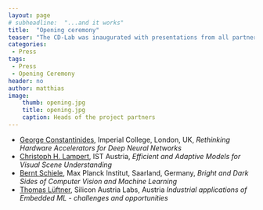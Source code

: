 ```yaml
---
layout: page
# subheadline:  "...and it works"
title:  "Opening ceremony"
teaser: "The CD-Lab was inaugurated with presentations from all partners and with a scientific seminar with several renowned speakers<br>"
categories:
 - Press 
tags:
 - Press
 - Opening Ceremony
header: no
author: matthias
image:
    thumb: opening.jpg
    title: opening.jpg
    caption: Heads of the project partners
---
```

- <a href="http://cas.ee.ic.ac.uk/people/gac1/">George Constantinides</a>, Imperial College, London, UK, <em>Rethinking Hardware Accelerators for Deep Neural Networks</em>
- <a href="https://cvml.ist.ac.at/">Christoph H. Lampert</a>, IST Austria, <em>Efficient and Adaptive Models for Visual Scene Understanding</em>
- <a href="https://www.mpi-inf.mpg.de/departments/computer-vision-and-machine-learning/people/bernt-schiele/">Bernt Schiele</a>, Max Planck Institut, Saarland, Germany, <em>Bright and Dark Sides of Computer Vision and Machine Learning</em>
- <a href="https://silicon-austria-labs.com/en/about-sal/sal-management/">Thomas Lüftner</a>, Silicon Austria Labs, Austria <em>Industrial applications of Embedded ML - challenges and opportunities</em>

